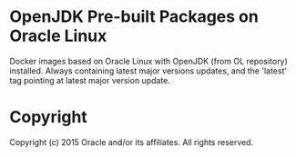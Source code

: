 OpenJDK Pre-built Packages on Oracle Linux
===============
Docker images based on Oracle Linux with OpenJDK (from OL repository) installed. Always containing latest major versions updates, and the 'latest' tag pointing at latest major version update.

# Copyright
Copyright (c) 2015 Oracle and/or its affiliates. All rights reserved.
